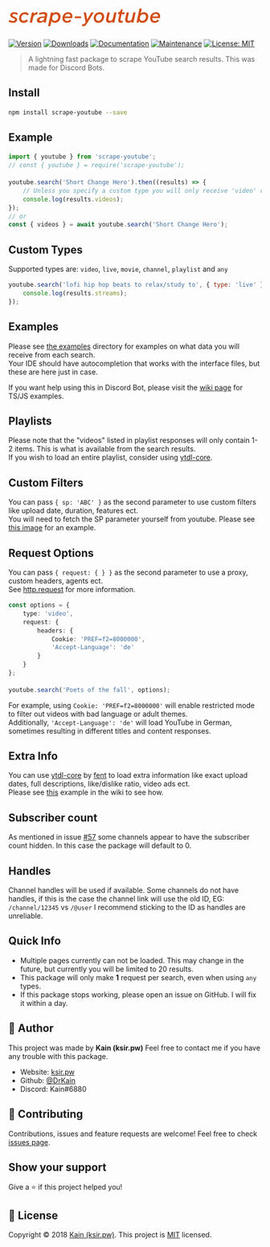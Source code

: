 # [![scrape-youtube](https://raw.githubusercontent.com/DrKain/scrape-youtube/master/text-logo.png)](#)

[![Version](https://img.shields.io/npm/v/scrape-youtube.svg)](https://www.npmjs.com/package/scrape-youtube)
[![Downloads](https://img.shields.io/npm/dt/scrape-youtube)](https://www.npmjs.com/package/scrape-youtube)
[![Documentation](https://img.shields.io/badge/documentation-yes-brightgreen.svg)](https://github.com/DrKain/scrape-youtube/wiki)
[![Maintenance](https://img.shields.io/badge/Maintained%3F-yes-green.svg)](https://github.com/DrKain/scrape-youtube/graphs/commit-activity)
[![License: MIT](https://img.shields.io/github/license/DrKain/scrape-youtube)](https://github.com/DrKain/scrape-youtube/blob/master/LICENSE)

> A lightning fast package to scrape YouTube search results. This was made for Discord Bots.

## Install

```sh
npm install scrape-youtube --save
```

## Example

```javascript
import { youtube } from 'scrape-youtube';
// const { youtube } = require('scrape-youtube');

youtube.search('Short Change Hero').then((results) => {
    // Unless you specify a custom type you will only receive 'video' results
    console.log(results.videos);
});
// or
const { videos } = await youtube.search('Short Change Hero');
```

## Custom Types

Supported types are: `video`, `live`, `movie`, `channel`, `playlist` and `any`

```javascript
youtube.search('lofi hip hop beats to relax/study to', { type: 'live' }).then((results) => {
    console.log(results.streams);
});
```

## Examples

Please see [the examples](https://github.com/DrKain/scrape-youtube/tree/master/examples) directory for examples on what data you will receive from each search.  
Your IDE should have autocompletion that works with the interface files, but these are here just in case.

If you want help using this in Discord Bot, please visit the [wiki page](https://github.com/DrKain/scrape-youtube/wiki/Discord-Bot) for TS/JS examples.

## Playlists

Please note that the "videos" listed in playlist responses will only contain 1-2 items. This is what is available from the search results.  
If you wish to load an entire playlist, consider using [ytdl-core](https://npmjs.com/package/ytdl-core).

## Custom Filters

You can pass `{ sp: 'ABC' }` as the second parameter to use custom filters like upload date, duration, features ect.  
You will need to fetch the SP parameter yourself from youtube. Please see [this image](https://i.imgur.com/9WHMvkI.png) for an example.

## Request Options

You can pass `{ request: { } }` as the second parameter to use a proxy, custom headers, agents ect.  
See [http.request](https://nodejs.org/api/http.html#http_http_request_options_callback) for more information.

```ts
const options = {
    type: 'video',
    request: {
        headers: {
            Cookie: 'PREF=f2=8000000',
            'Accept-Language': 'de'
        }
    }
};

youtube.search('Poets of the fall', options);
```

For example, using `Cookie: 'PREF=f2=8000000'` will enable restricted mode to filter out videos with bad language or adult themes.  
Additionally, `'Accept-Language': 'de'` will load YouTube in German, sometimes resulting in different titles and content responses.

## Extra Info

You can use [ytdl-core](https://github.com/fent/node-ytdl-core) by [fent](https://github.com/fent) to load extra information like exact upload dates,
full descriptions, like/dislike ratio, video ads ect.  
Please see [this](https://github.com/DrKain/scrape-youtube/wiki/Extra-Info) example in the wiki to see how.

## Subscriber count

As mentioned in issue [#57](https://github.com/DrKain/scrape-youtube/issues/57) some channels appear to have the subscriber count hidden. In this case the package will default to 0.

## Handles

Channel handles will be used if available. Some channels do not have handles, if this is the case the channel link will use the old ID, EG: `/channel/12345` vs `/@user`
I recommend sticking to the ID as handles are unreliable.

## Quick Info

-   Multiple pages currently can not be loaded. This may change in the future, but currently you will be limited to 20 results.
-   This package will only make **1** request per search, even when using `any` types.
-   If this package stops working, please open an issue on GitHub. I will fix it within a day.

## 👤 Author

This project was made by **Kain (ksir.pw)**
Feel free to contact me if you have any trouble with this package.

-   Website: [ksir.pw](https://ksir.pw)
-   Github: [@DrKain](https://github.com/DrKain)
-   Discord: Kain#6880

## 🤝 Contributing

Contributions, issues and feature requests are welcome!
Feel free to check [issues page](https://github.com/DrKain/scrape-youtube/issues).

## Show your support

Give a ⭐️ if this project helped you!

## 📝 License

Copyright © 2018 [Kain (ksir.pw)](https://github.com/DrKain).
This project is [MIT](https://github.com/DrKain/scrape-youtube/blob/master/LICENSE) licensed.
